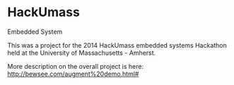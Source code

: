 HackUmass
=========

Embedded System

This was a project for the 2014 HackUmass embedded systems Hackathon held at the University of Massachusetts - Amherst. 

More description on the overall project is here: http://bewsee.com/augment%20demo.html#
